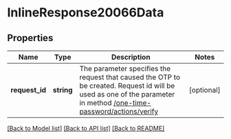 # InlineResponse20066Data

## Properties
Name | Type | Description | Notes
------------ | ------------- | ------------- | -------------
**request_id** | **string** | The parameter specifies the request that caused the OTP to be created. Request id will be used as one of the parameter in method [/one-time-password/actions/verify](#operation/postVerifyOtp) | [optional] 

[[Back to Model list]](../../README.md#documentation-for-models) [[Back to API list]](../../README.md#documentation-for-api-endpoints) [[Back to README]](../../README.md)

